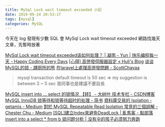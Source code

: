 ```yaml
---
title: MySql Lock wait timeout exceeded 小記
date: 2019-09-24 20:53:17
tags: [mysql]
categories: MySQL
---
```


今天在 log 發現有少數 SQL 會 MySql Lock wait timeout exceeded
網路找幾天文章，先暫時放著

[MySql Lock wait timeout exceeded该如何处理？ | 凝雨 - Yun | 快乐编程每一天 - Happy Coding Every Days](https://ningyu1.github.io/blog/20180408/75-mysql-lock-wait-timeout-exceeded.html)
[[心得] 高併發伺服器設定 « Huli's Blog](http://huli.logdown.com/posts/542398-high-connection-setting)
[谈谈MySQL的锁 - 蹲厕所的熊](https://benjaminwhx.com/2018/04/27/%E8%B0%88%E8%B0%88MySQL%E7%9A%84%E9%94%81/)
[在laravel上處理高併發問題 - ScottChayaa](https://blog.scottchayaa.com/post/2019/01/09/how-to-handle-the-high-concurrency-on-laravel/)
> mysql transaction default timeout is 50 sec => my suggestion is between 3 ~ 5 sec
我同事也是建議不要設長

[MySQL insert into ... select 的锁情况 【转】 - 大树叶 技术专栏 - CSDN博客](https://blog.csdn.net/bigtree_3721/article/details/73277419)
[MySQL InnoDB 锁等待和锁等待超时的处理 - 简书](https://www.jianshu.com/p/4bf87a2f83ae)
[資料庫交易的 Isolation - getamis - Medium](https://medium.com/getamis/database-transaction-isolation-a1e448a7736e)
[對於 MySQL Repeatable Read Isolation 常見的三個誤解 - Chester Chu - Medium](https://medium.com/@chester.yw.chu/%E5%B0%8D%E6%96%BC-mysql-repeatable-read-isolation-%E5%B8%B8%E8%A6%8B%E7%9A%84%E4%B8%89%E5%80%8B%E8%AA%A4%E8%A7%A3-7a9afbac65af)
[[SQL]建立Index來避免DeadLock | 亂馬客 - 點部落](https://dotblogs.com.tw/rainmaker/2014/05/28/145284)
[insert into a select * from b 锁问题分析 | 没有伞的孩子必须努力奔跑](http://www.xuchanggang.cn/archives/1188.html)
